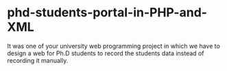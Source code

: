 # phd-students-portal-in-PHP-and-XML
It was one of your university web programming project in which we have to design a web for Ph.D students to record the students data instead of recording it manually.



